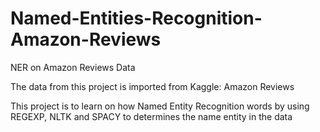 # Named-Entities-Recognition-Amazon-Reviews
NER on Amazon Reviews Data

The data from this project is imported from Kaggle: Amazon Reviews

This project is to learn on how Named Entity Recognition words by using REGEXP, NLTK and SPACY to determines the name entity in the data
